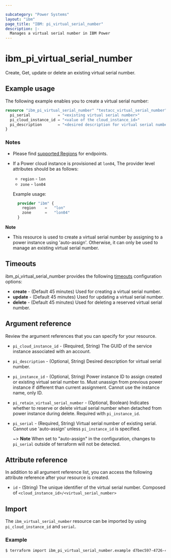 ```yaml
---

subcategory: "Power Systems"
layout: "ibm"
page_title: "IBM: pi_virtual_serial_number"
description: |-
  Manages a virtual serial number in IBM Power
---
```


# ibm_pi_virtual_serial_number
Create, Get, update or delete an existing virtual serial number.

## Example usage
The following example enables you to create a virtual serial number:

```terraform
resource "ibm_pi_virtual_serial_number" "testacc_virtual_serial_number" {
  pi_serial            = "<existing virtual serial number>"
  pi_cloud_instance_id = "<value of the cloud_instance_id>"
  pi_description       = "<desired description for virtual serial number>"
}
```

### Notes
- Please find [supported Regions](https://cloud.ibm.com/apidocs/power-cloud#endpoint) for endpoints.
- If a Power cloud instance is provisioned at `lon04`, The provider level attributes should be as follows:
  - `region` - `lon`
  - `zone` - `lon04`
  
  Example usage:

  ```terraform
    provider "ibm" {
      region    =   "lon"
      zone      =   "lon04"
    }
  ```

**Note**
- This resource is used to create a virtual serial number by assigning to a power instance using 'auto-assign'. Otherwise, it can only be used to manage an existing virtual serial number.

## Timeouts

ibm_pi_virtual_serial_number provides the following [timeouts](https://www.terraform.io/docs/language/resources/syntax.html) configuration options:

- **create** - (Default 45 minutes) Used for creating a virtual serial number.
- **update** - (Default 45 minutes) Used for updating a virtual serial number.
- **delete** - (Default 45 minutes) Used for deleting a reserved virtual serial number.

## Argument reference
Review the argument references that you can specify for your resource. 

- `pi_cloud_instance_id` - (Required, String) The GUID of the service instance associated with an account. 
- `pi_description` - (Optional, String) Desired description for virtual serial number.
- `pi_instance_id` - (Optional, String) Power instance ID to assign created or existing virtual serial number to. Must unassign from previous power instance if different than current assignment. Cannot use the instance name, only ID.
- `pi_retain_virtual_serial_number` - (Optional, Boolean) Indicates whether to reserve or delete virtual serial number when detached from power instance during delete. Required with `pi_instance_id`.
- `pi_serial` - (Required, String) Virtual serial number of existing serial. Cannot use 'auto-assign' unless `pi_instance_id` is specified.

    ~> **Note** When set to "auto-assign" in the configuration, changes to `pi_serial` outside of terraform will not be detected. 

## Attribute reference
 In addition to all argument reference list, you can access the following attribute reference after your resource is created.

- `id` - (String) The unique identifier of the virtual serial number. Composed of `<cloud_instance_id>/<virtual_serial_number>`

## Import

The `ibm_virtual_serial_number` resource can be imported by using `pi_cloud_instance_id` and `serial`.

### Example

```bash
$ terraform import ibm_pi_virtual_serial_number.example d7bec597-4726-451f-8a63-e62e6f19c32c/VS0762Y
```

